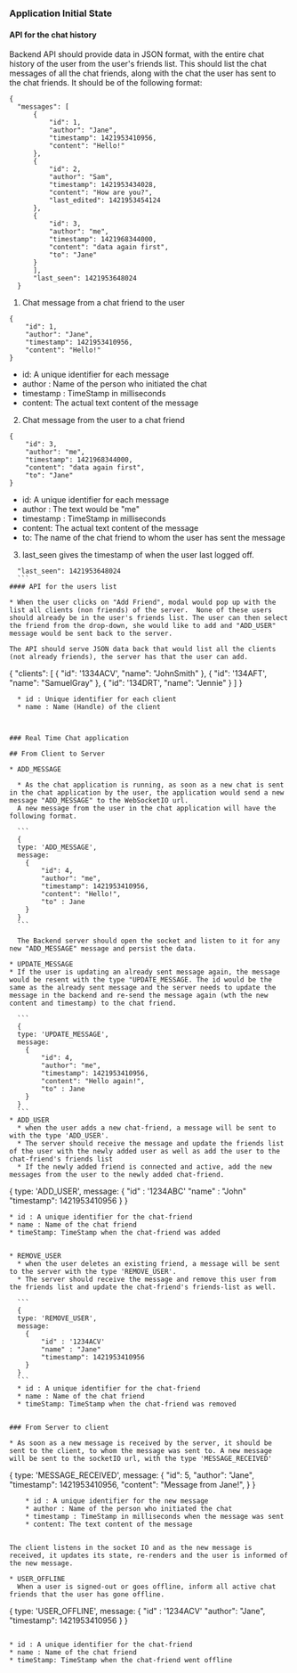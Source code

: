 ### Application Initial State

#### API for the chat history
Backend API should provide data in JSON format, with the entire chat history of the user from the user's
friends list. This should list the chat messages of all the chat friends, along with the chat
the user has sent to the chat friends. It should be of the following format:
```
{
  "messages": [
      {
          "id": 1,
          "author": "Jane",
          "timestamp": 1421953410956,
          "content": "Hello!"
      },
      {
          "id": 2,
          "author": "Sam",
          "timestamp": 1421953434028,
          "content": "How are you?",
          "last_edited": 1421953454124
      },
      {
          "id": 3,
          "author": "me",
          "timestamp": 1421968344000,
          "content": "data again first",
          "to": "Jane"
      }
      ],
      "last_seen": 1421953648024
  }
```

1. Chat message from a chat friend to the user
```
{
    "id": 1,
    "author": "Jane",
    "timestamp": 1421953410956,
    "content": "Hello!"
}
```
  * id: A unique identifier for each message
  * author : Name of the person who initiated the chat
  * timestamp : TimeStamp in milliseconds
  * content: The actual text content of the message

2. Chat message from the user to a chat friend
```
{
    "id": 3,
    "author": "me",
    "timestamp": 1421968344000,
    "content": "data again first",
    "to": "Jane"
}
```
  * id: A unique identifier for each message
  * author : The text would be "me"
  * timestamp : TimeStamp in milliseconds
  * content: The actual text content of the message
  * to: The name of the chat friend to whom the user has sent the message

3. last_seen gives the timestamp of when the user last logged off.

  ```
    "last_seen": 1421953648024
    ```
#### API for the users list

  * When the user clicks on "Add Friend", modal would pop up with the list all clients (non friends) of the server.  None of these users should already be in the user's friends list. The user can then select the friend from the drop-down, she would like to add and "ADD_USER" message would be sent back to the server.

  The API should serve JSON data back that would list all the clients (not already friends), the server has that the user can add.

 ```
  {
    "clients": [
        {
            "id": '1334ACV',
            "name": "JohnSmith"
        },
        {
            "id": '134AFT',
            "name": "SamuelGray"
        },
        {
            "id": '134DRT',
            "name": "Jennie"
        }
        ]
    }
  ```
    * id : Unique identifier for each client
    * name : Name (Handle) of the client



### Real Time Chat application

## From Client to Server

* ADD_MESSAGE

    * As the chat application is running, as soon as a new chat is sent in the chat application by the user, the application would send a new message "ADD_MESSAGE" to the WebSocketIO url.
    A new message from the user in the chat application will have the following format.

    ```
    {
    type: 'ADD_MESSAGE',
    message:
      {
          "id": 4,
          "author": "me",
          "timestamp": 1421953410956,
          "content": "Hello!",
          "to" : Jane
      }
    }
    ```

    The Backend server should open the socket and listen to it for any new "ADD_MESSAGE" message and persist the data.

* UPDATE_MESSAGE
  * If the user is updating an already sent message again, the message would be resent with the type "UPDATE_MESSAGE. The id would be the same as the already sent message and the server needs to update the message in the backend and re-send the message again (wth the new content and timestamp) to the chat friend.

    ```
    {
    type: 'UPDATE_MESSAGE',
    message:
      {
          "id": 4,
          "author": "me",
          "timestamp": 1421953410956,
          "content": "Hello again!",
          "to" : Jane
      }
    }
    ```
* ADD_USER
    * when the user adds a new chat-friend, a message will be sent to with the type 'ADD_USER'.
    * The server should receive the message and update the friends list of the user with the newly added user as well as add the user to the chat-friend's friends list
    * If the newly added friend is connected and active, add the new messages from the user to the newly added chat-friend.

  ```
  {
  type: 'ADD_USER',
  message:
    {
        "id" : '1234ABC'
        "name" : "John"
        "timestamp": 1421953410956
    }
  }
  ```
  * id : A unique identifier for the chat-friend
  * name : Name of the chat friend
  * timeStamp: TimeStamp when the chat-friend was added


* REMOVE_USER
    * when the user deletes an existing friend, a message will be sent to the server with the type 'REMOVE_USER'.
    * The server should receive the message and remove this user from the friends list and update the chat-friend's friends-list as well.

    ```
    {
    type: 'REMOVE_USER',
    message:
      {
          "id" : '1234ACV'
          "name" : "Jane"
          "timestamp": 1421953410956
      }
    }
    ```
    * id : A unique identifier for the chat-friend
    * name : Name of the chat friend
    * timeStamp: TimeStamp when the chat-friend was removed


### From Server to client

* As soon as a new message is received by the server, it should be sent to the client, to whom the message was sent to. A new message will be sent to the socketIO url, with the type 'MESSAGE_RECEIVED'

```
{
type: 'MESSAGE_RECEIVED',
message:
  {
      "id": 5,
      "author": "Jane",
      "timestamp": 1421953410956,
      "content": "Message from Jane!",
  }
}
```
    * id : A unique identifier for the new message
    * author : Name of the person who initiated the chat
    * timestamp : TimeStamp in milliseconds when the message was sent
    * content: The text content of the message


The client listens in the socket IO and as the new message is received, it updates its state, re-renders and the user is informed of the new message.

* USER_OFFLINE
  When a user is signed-out or goes offline, inform all active chat friends that the user has gone offline.

  ```
  {
  type: 'USER_OFFLINE',
  message:
    {
        "id" : '1234ACV'
        "author": "Jane",
        "timestamp": 1421953410956
    }
  }
  ```

  * id : A unique identifier for the chat-friend
  * name : Name of the chat friend
  * timeStamp: TimeStamp when the chat-friend went offline
